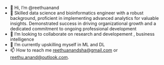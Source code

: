 - 👋 Hi, I’m @reethuanand
- 👀 Skilled data science and bioinformatics engineer with a robust background, proficient in implementing advanced analytics for valuable insights. Demonstrated success in driving organizational growth and a dedicated commitment to ongoing professional development
- 💞️ I’m looking to collaborate on research and developement , business intelligence
- 🌱 I’m currently upskilling myself in ML and DL
- 📫 How to reach me reethuanandsha@gmail.com or reethu.anand@outlook.com.

<!---
reethuanand/reethuanand is a ✨ special ✨ repository because its `README.md` (this file) appears on your GitHub profile.
You can click the Preview link to take a look at your changes.
--->
